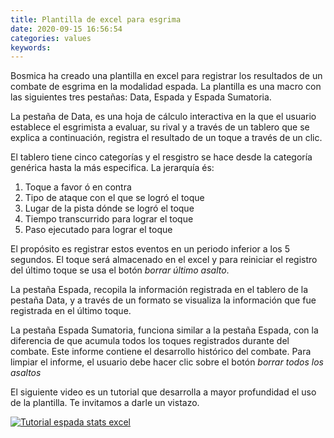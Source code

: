 ```yaml
---
title: Plantilla de excel para esgrima
date: 2020-09-15 16:56:54
categories: values
keywords: 
---
```


Bosmica ha creado una plantilla en excel para registrar los resultados de un combate de esgrima en la modalidad espada. La plantilla es una macro con las siguientes tres pestañas: Data, Espada y Espada Sumatoria.

La pestaña de Data, es una hoja de cálculo interactiva en la que el usuario establece el esgrimista a evaluar, su rival y a través de un tablero que se explica a continuación, registra el resultado de un toque a través de un clic.

El tablero tiene cinco categorías y el resgistro se hace desde la categoría genérica hasta la más especifica. La jerarquía és:

1. Toque a favor ó en contra
2. Tipo de ataque con el que se logró el toque
3. Lugar de la pista dónde se logró el toque
4. Tiempo transcurrido para lograr el toque
5. Paso ejecutado para lograr el toque

El propósito es registrar estos eventos en un periodo inferior a los 5 segundos. El toque será almacenado en el excel y para reiniciar el registro del último toque se usa el botón _borrar último asalto_.

La pestaña Espada, recopila la información registrada en el tablero de la pestaña Data, y a través de un formato se visualiza la información que fue registrada en el último toque.

La pestaña Espada Sumatoria, funciona similar a la pestaña Espada, con la diferencia de que acumula todos los toques registrados durante del combate. Este informe contiene el desarrollo histórico del combate. Para limpiar el informe, el usuario debe hacer clic sobre el botón _borrar todos los asaltos_

El siguiente video es un tutorial que desarrolla a mayor profundidad el uso de la plantilla. Te invitamos a darle un vistazo.

[![Tutorial espada stats excel](../../images/bos_youtube_thumbnail.jpg)](https://youtu.be/Mxfa4zUR4nc "Tutorial espada stats excel")
